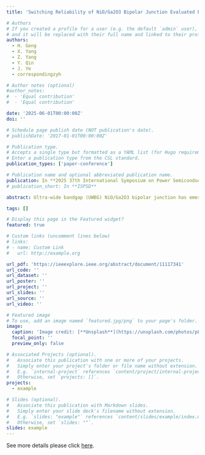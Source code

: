 ```yaml
---
title: 'Switching Reliability of NiO/Ga2O3 Bipolar Junction Evaluated by a Circuit Method'

# Authors
# If you created a profile for a user (e.g. the default `admin` user), write the username (folder name) here
# and it will be replaced with their full name and linked to their profile.
authors:
  - H. Gong
  - X. Yang
  - Z. Yang
  - Y. Qin
  - J. Ye
  - correspondingzyh

# Author notes (optional)
#author_notes:
#  - 'Equal contribution'
#  - 'Equal contribution'

date: '2025-06-01T00:00:00Z'
doi: ''

# Schedule page publish date (NOT publication's date).
# publishDate: '2017-01-01T00:00:00Z'

# Publication type.
# Accepts a single type but formatted as a YAML list (for Hugo requirements).
# Enter a publication type from the CSL standard.
publication_types: ['paper-conference']

# Publication name and optional abbreviated publication name.
publication: In **2025 37th International Symposium on Power Semiconductor Devices and ICs (ISPSD)**, pp. 645-648, Jun. 2025
# publication_short: In **ISPSD**

abstract: Ultra-wide bandgap (UWBG) NiO/Ga2O3 bipolar junction has emerged as a critical building block for diverse Ga2O3 power devices, owing to the high breakdown field and avalanche capability. However, the reliability of this bipolar UWBG junction under dynamic switching conditions remains unexplored. In this work, we for the first time characterize the circuit-level switching reliability of large-area NiO/Ga2O3 diodes during continuous 10 A/650 V and 10 A/1.2kV inductive switching. The parametric shift is extracted by reconstructing a large-signal, dynamic I-V curve using the voltage and current waveforms recorded in each switching cycle. The junction shows a decrease in both turn-on voltage (Von) and differential on-resistance (RON-D ) by up to 0.25 V and 36%, respectively, after 107 switching cycles. Such shifts are found to be mitigated under higher switching voltage. Moreover, the circuit test data are compared to the parametric shifts under DC stress. While the parametric shifts under both tests can be characterized by a trapping/de-trapping time constant of ∼4200 s, the magnitude of parametric shifts are higher under the switching stress. The underlying physical mechanisms are discussed. These results provide key references to converter application of NiO/Ga2O3-based power devices and suggest the importance of switching-based methodology for device reliability evaluation.

tags: []

# Display this page in the Featured widget?
featured: true

# Custom links (uncomment lines below)
# links:
# - name: Custom Link
#   url: http://example.org

url_pdf: 'https://ieeexplore.ieee.org/abstract/document/11117341'
url_code: ''
url_dataset: ''
url_poster: ''
url_project: ''
url_slides: ''
url_source: ''
url_video: ''

# Featured image
# To use, add an image named `featured.jpg/png` to your page's folder.
image:
  caption: 'Image credit: [**Unsplash**](https://unsplash.com/photos/pLCdAaMFLTE)'
  focal_point: ''
  preview_only: false

# Associated Projects (optional).
#   Associate this publication with one or more of your projects.
#   Simply enter your project's folder or file name without extension.
#   E.g. `internal-project` references `content/project/internal-project/index.md`.
#   Otherwise, set `projects: []`.
projects:
  - example

# Slides (optional).
#   Associate this publication with Markdown slides.
#   Simply enter your slide deck's filename without extension.
#   E.g. `slides: "example"` references `content/slides/example/index.md`.
#   Otherwise, set `slides: ""`.
slides: example
---
```


See more details please click [here](https://ieeexplore.ieee.org/abstract/document/11117341).
